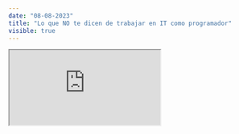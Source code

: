 ```yaml
---
date: "08-08-2023"
title: "Lo que NO te dicen de trabajar en IT como programador"
visible: true
---
```

<iframe src="https://www.youtube.com/embed/kbRuB1NQMCk" allowfullscreen></iframe>
